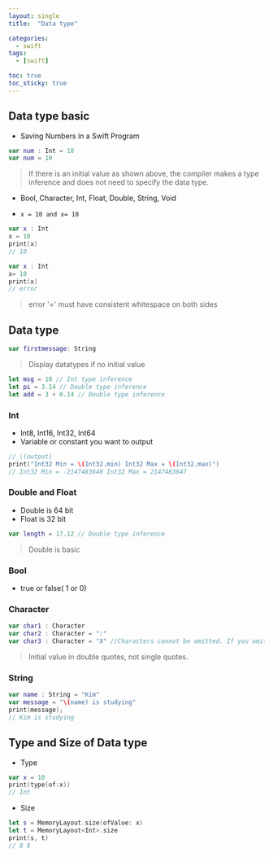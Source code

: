 ```yaml
---
layout: single
title:  "Data type"

categories:
  - swift
tags:
  - [swift]

toc: true
toc_sticky: true
---
```


## Data type basic
- Saving Numbers in a Swift Program
```swift
var num : Int = 10
var num = 10
```
> If there is an initial value as shown above, the compiler makes a type inference and does not need to specify the data type.
- Bool, Character, Int, Float, Double, String, Void

- `x = 10 and x= 10`
```swift
var x : Int
x = 10
print(x)
// 10
```
```swift
var x : Int
x= 10
print(x)
// error
```
> error '=' must have consistent whitespace on both sides

## Data type
```swift
var firstmessage: String
```
> Display datatypes if no initial value

```swift
let msg = 10 // Int type inference
let pi = 3.14 // Double type inference
let add = 3 + 0.14 // Double type inference
```
### Int
- Int8, Int16, Int32, Int64
- Variable or constant you want to output
```swift
// \(output)
print("Int32 Min = \(Int32.min) Int32 Max = \(Int32.max)")
// Int32 Min = -2147483648 Int32 Max = 2147483647
```

### Double and Float
- Double is 64 bit
- Float is 32 bit
```swift
var length = 17.12 // Double type inference
```
> Double is basic

### Bool
- true or false( 1 or 0)

### Character
```swift
var char1 : Character
var char2 : Character = ":"
var char3 : Character = "X" //Characters cannot be omitted. If you omit it, it's String.
```
>Initial value in double quotes, not single quotes.

### String
```swift
var name : String = "Kim"
var message = "\(name) is studying"
print(message);
// Kim is studying
```
## Type and Size of Data type
- Type
```swift
var x = 10
print(type(of:x))
// Int
```
- Size
```swift
let s = MemoryLayout.size(ofValue: x)
let t = MemoryLayout<Int>.size
print(s, t)
// 8 8
```
